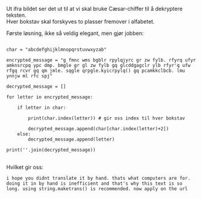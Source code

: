Ut ifra bildet ser det ut til at vi skal bruke Cæsar-chiffer til å dekryptere teksten.  
Hver bokstav skal forskyves to plasser fremover i alfabetet.  

Første løsning, ikke så veldig elegant, men gjør jobben:
<pre>
<code>
char = "abcdefghijklmnopqrstuvwxyzab"

encrypted_message = "g fmnc wms bgblr rpylqjyrc gr zw fylb. rfyrq ufyr amknsrcpq ypc dmp. bmgle gr gl zw fylb gq glcddgagclr ylb rfyr'q ufw rfgq rcvr gq qm jmle. sqgle qrpgle.kyicrpylq() gq pcamkkclbcb. lmu ynnjw ml rfc spj"

decrypted_message = []

for letter in encrypted_message:

    if letter in char:
        
        print(char.index(letter)) # gir oss index til hver bokstav

        decrypted_message.append(char[char.index(letter)+2])
    else:
        decrypted_message.append(letter)

print(''.join(decrypted_message))
</code>
</pre>

Hvilket gir oss:

`i hope you didnt translate it by hand. thats what computers are for. doing it in by hand is inefficient and that's why this text is so long. using string.maketrans() is recommended. now apply on the url`


